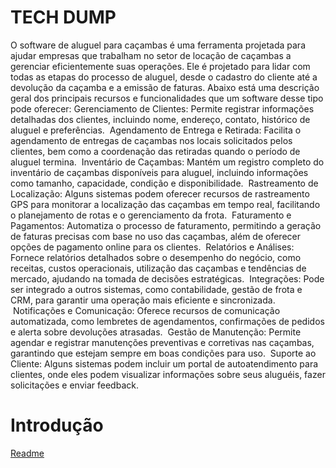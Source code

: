 # TECH DUMP

O software de aluguel para caçambas é uma ferramenta projetada para ajudar empresas que trabalham no setor de locação de caçambas a gerenciar eficientemente suas operações. Ele é projetado para lidar com todas as etapas do processo de aluguel, desde o cadastro do cliente até a devolução da caçamba e a emissão de faturas. Abaixo está uma descrição geral dos principais recursos e funcionalidades que um software desse tipo pode oferecer:
Gerenciamento de Clientes: Permite registrar informações detalhadas dos clientes, incluindo nome, endereço, contato, histórico de aluguel e preferências.
 Agendamento de Entrega e Retirada: Facilita o agendamento de entregas de caçambas nos locais solicitados pelos clientes, bem como a coordenação das retiradas quando o período de aluguel termina.
 Inventário de Caçambas: Mantém um registro completo do inventário de caçambas disponíveis para aluguel, incluindo informações como tamanho, capacidade, condição e disponibilidade.
 Rastreamento de Localização: Alguns sistemas podem oferecer recursos de rastreamento GPS para monitorar a localização das caçambas em tempo real, facilitando o planejamento de rotas e o gerenciamento da frota.
 Faturamento e Pagamentos: Automatiza o processo de faturamento, permitindo a geração de faturas precisas com base no uso das caçambas, além de oferecer opções de pagamento online para os clientes.
 Relatórios e Análises: Fornece relatórios detalhados sobre o desempenho do negócio, como receitas, custos operacionais, utilização das caçambas e tendências de mercado, ajudando na tomada de decisões estratégicas.
 Integrações: Pode ser integrado a outros sistemas, como contabilidade, gestão de frota e CRM, para garantir uma operação mais eficiente e sincronizada.
 Notificações e Comunicação: Oferece recursos de comunicação automatizada, como lembretes de agendamentos, confirmações de pedidos e alerta sobre devoluções atrasadas.
 Gestão de Manutenção: Permite agendar e registrar manutenções preventivas e corretivas nas caçambas, garantindo que estejam sempre em boas condições para uso.
 Suporte ao Cliente: Alguns sistemas podem incluir um portal de autoatendimento para clientes, onde eles podem visualizar informações sobre seus aluguéis, fazer solicitações e enviar feedback.

# Introdução
[Readme](https://github.com/techdump2024/aluguel-de-cacamba/tree/main/introdução)